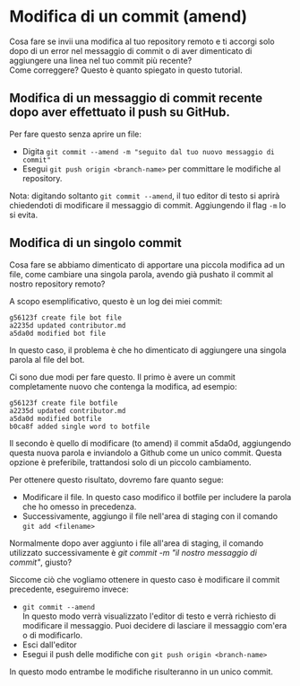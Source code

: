 # Modifica di un commit (amend)

Cosa fare se invii una modifica al tuo repository remoto e ti accorgi solo dopo di un error nel messaggio di commit o di aver dimenticato di aggiungere una linea nel tuo commit più recente?  
Come correggere? Questo è quanto spiegato in questo tutorial.  

## Modifica di un messaggio di commit recente dopo aver effettuato il push su GitHub.  

Per fare questo senza aprire un file:
* Digita ```git commit --amend -m "seguito dal tuo nuovo messaggio di commit"```
* Esegui ```git push origin <branch-name>``` per committare le modifiche al repository.  

Nota: digitando soltanto  ```git commit --amend```, il tuo editor di testo si aprirà chiedendoti di modificare il messaggio di commit. Aggiungendo il flag ``-m`` lo si evita.  

## Modifica di un singolo commit

Cosa fare se abbiamo dimenticato di apportare una piccola modifica ad un file, come cambiare una singola parola, avendo già pushato il commit al nostro repository remoto?  

A scopo esemplificativo, questo è un log dei miei commit:
```
g56123f create file bot file
a2235d updated contributor.md
a5da0d modified bot file
```

In questo caso, il problema è che ho dimenticato di aggiungere una singola parola al file del bot.

Ci sono due modi per fare questo. Il primo è avere un commit completamente nuovo che contenga la modifica, ad esempio:
```
g56123f create file botfile
a2235d updated contributor.md
a5da0d modified botfile
b0ca8f added single word to botfile
```
Il secondo è quello di modificare (to amend) il commit a5da0d, aggiungendo questa nuova parola e inviandolo a Github come un unico commit.
Questa opzione è preferibile, trattandosi solo di un piccolo cambiamento.  

Per ottenere questo risultato, dovremo fare quanto segue:  
* Modificare il file. In questo caso modifico il botfile per includere la parola che ho omesso in precedenza.  
* Successivamente, aggiungo il file nell'area di staging con il comando ```git add <filename>```  

Normalmente dopo aver aggiunto i file all'area di staging, il comando utilizzato successivamente è *git commit -m "il nostro messaggio di commit"*, giusto?  

Siccome ciò che vogliamo ottenere in questo caso è modificare il commit precedente, eseguiremo invece:

* ```git commit --amend```  
In questo modo verrà visualizzato l'editor di testo e verrà richiesto di modificare il messaggio. Puoi decidere di lasciare il messaggio com'era o di modificarlo.  
* Esci dall'editor  
* Esegui il push delle modifiche con ```git push origin <branch-name>```  

In questo modo entrambe le modifiche risulteranno in un unico commit.  

